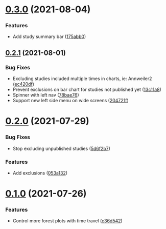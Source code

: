 # [0.3.0](https://github.com/stevoland/c19early-plus/compare/v0.2.1...v0.3.0) (2021-08-04)


### Features

* Add study summary bar ([175abb0](https://github.com/stevoland/c19early-plus/commit/175abb04f82ec2b2f13ac70bda702ef6e7326cb5))

## [0.2.1](https://github.com/stevoland/c19early-plus/compare/v0.2.0...v0.2.1) (2021-08-01)


### Bug Fixes

* Excluding studies included multiple times in charts, ie: Annweiler2 ([ec420df](https://github.com/stevoland/c19early-plus/commit/ec420dfcaf395fd0cfdadcd3dbdf2b6381c1eac0))
* Prevent exclusions on bar chart for studies not published yet ([13c11a8](https://github.com/stevoland/c19early-plus/commit/13c11a8aefa197ee62271d7575b5a50c05a8db7d))
* Spinner with left nav ([78bae76](https://github.com/stevoland/c19early-plus/commit/78bae76bdbd78b6283b5918395206c72888f4abb))
* Support new left side menu on wide screens ([204721f](https://github.com/stevoland/c19early-plus/commit/204721f9f75bfc75cf5399578ef095d809469358))

# [0.2.0](https://github.com/stevoland/c19early-plus/compare/v0.1.0...v0.2.0) (2021-07-29)


### Bug Fixes

* Stop excluding unpublished studies ([5d6f2b7](https://github.com/stevoland/c19early-plus/commit/5d6f2b7e9af59c89d3ed35f54e1956d295572afa))


### Features

* Add exclusions ([053a132](https://github.com/stevoland/c19early-plus/commit/053a132df01c2d9ed0b11dc9029b2f91ec96e2db))

# [0.1.0](https://github.com/stevoland/c19early-plus/compare/v0.0.1...v0.1.0) (2021-07-26)


### Features

* Control more forest plots with time travel ([c36d542](https://github.com/stevoland/c19early-plus/commit/c36d5424326e10de79bc779a2e7beaa7e4fcf499))
